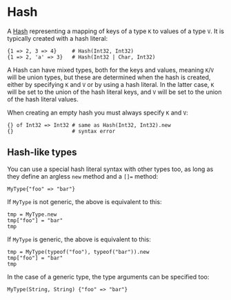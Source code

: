 # Hash

A [Hash](http://crystal-lang.org/api/Hash.html) representing a mapping of keys of a type `K` to values of a type `V`. It is typically created with a hash literal:

```crystal
{1 => 2, 3 => 4}     # Hash(Int32, Int32)
{1 => 2, 'a' => 3}   # Hash(Int32 | Char, Int32)
```

A Hash can have mixed types, both for the keys and values, meaning `K`/`V` will be union types, but these are determined when the hash is created, either by specifying `K` and `V` or by using a hash literal. In the latter case, `K` will be set to the union of the hash literal keys, and `V` will be set to the union of the hash literal values.

When creating an empty hash you must always specify `K` and `V`:

```crystal
{} of Int32 => Int32 # same as Hash(Int32, Int32).new
{}                   # syntax error
```

## Hash-like types

You can use a special hash literal syntax with other types too, as long as they define an argless `new` method and a `[]=` method:

```crystal
MyType{"foo" => "bar"}
```

If `MyType` is not generic, the above is equivalent to this:

```crystal
tmp = MyType.new
tmp["foo"] = "bar"
tmp
```

If `MyType` is generic, the above is equivalent to this:

```crystal
tmp = MyType(typeof("foo"), typeof("bar")).new
tmp["foo"] = "bar"
tmp
```

In the case of a generic type, the type arguments can be specified too:

```crystal
MyType(String, String) {"foo" => "bar"}
```
